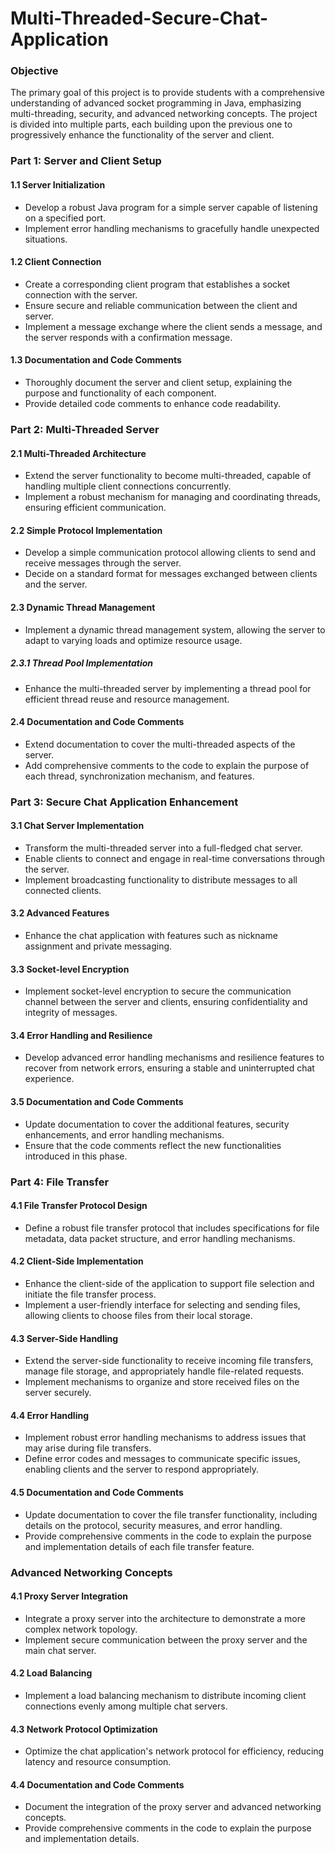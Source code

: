 # Multi-Threaded-Secure-Chat-Application

### Objective
The primary goal of this project is to provide students with a comprehensive understanding of advanced socket programming in Java, emphasizing multi-threading, security, and advanced networking concepts. The project is divided into multiple parts, each building upon the previous one to progressively enhance the functionality of the server and client.

### Part 1: Server and Client Setup

#### 1.1 Server Initialization
- Develop a robust Java program for a simple server capable of listening on a specified port.
- Implement error handling mechanisms to gracefully handle unexpected situations.

#### 1.2 Client Connection
- Create a corresponding client program that establishes a socket connection with the server.
- Ensure secure and reliable communication between the client and server.
- Implement a message exchange where the client sends a message, and the server responds with a confirmation message.

#### 1.3 Documentation and Code Comments
- Thoroughly document the server and client setup, explaining the purpose and functionality of each component.
- Provide detailed code comments to enhance code readability.

### Part 2: Multi-Threaded Server

#### 2.1 Multi-Threaded Architecture
- Extend the server functionality to become multi-threaded, capable of handling multiple client connections concurrently.
- Implement a robust mechanism for managing and coordinating threads, ensuring efficient communication.

#### 2.2 Simple Protocol Implementation
- Develop a simple communication protocol allowing clients to send and receive messages through the server.
- Decide on a standard format for messages exchanged between clients and the server.

#### 2.3 Dynamic Thread Management
- Implement a dynamic thread management system, allowing the server to adapt to varying loads and optimize resource usage.

##### 2.3.1 Thread Pool Implementation
- Enhance the multi-threaded server by implementing a thread pool for efficient thread reuse and resource management.

#### 2.4 Documentation and Code Comments
- Extend documentation to cover the multi-threaded aspects of the server.
- Add comprehensive comments to the code to explain the purpose of each thread, synchronization mechanism, and features.

### Part 3: Secure Chat Application Enhancement

#### 3.1 Chat Server Implementation
- Transform the multi-threaded server into a full-fledged chat server.
- Enable clients to connect and engage in real-time conversations through the server.
- Implement broadcasting functionality to distribute messages to all connected clients.

#### 3.2 Advanced Features
- Enhance the chat application with features such as nickname assignment and private messaging.

#### 3.3 Socket-level Encryption
- Implement socket-level encryption to secure the communication channel between the server and clients, ensuring confidentiality and integrity of messages.

#### 3.4 Error Handling and Resilience
- Develop advanced error handling mechanisms and resilience features to recover from network errors, ensuring a stable and uninterrupted chat experience.

#### 3.5 Documentation and Code Comments
- Update documentation to cover the additional features, security enhancements, and error handling mechanisms.
- Ensure that the code comments reflect the new functionalities introduced in this phase.

### Part 4: File Transfer

#### 4.1 File Transfer Protocol Design
- Define a robust file transfer protocol that includes specifications for file metadata, data packet structure, and error handling mechanisms.

#### 4.2 Client-Side Implementation
- Enhance the client-side of the application to support file selection and initiate the file transfer process.
- Implement a user-friendly interface for selecting and sending files, allowing clients to choose files from their local storage.

#### 4.3 Server-Side Handling
- Extend the server-side functionality to receive incoming file transfers, manage file storage, and appropriately handle file-related requests.
- Implement mechanisms to organize and store received files on the server securely.

#### 4.4 Error Handling
- Implement robust error handling mechanisms to address issues that may arise during file transfers.
- Define error codes and messages to communicate specific issues, enabling clients and the server to respond appropriately.

#### 4.5 Documentation and Code Comments
- Update documentation to cover the file transfer functionality, including details on the protocol, security measures, and error handling.
- Provide comprehensive comments in the code to explain the purpose and implementation details of each file transfer feature.

### Advanced Networking Concepts

#### 4.1 Proxy Server Integration
- Integrate a proxy server into the architecture to demonstrate a more complex network topology.
- Implement secure communication between the proxy server and the main chat server.

#### 4.2 Load Balancing
- Implement a load balancing mechanism to distribute incoming client connections evenly among multiple chat servers.

#### 4.3 Network Protocol Optimization
- Optimize the chat application's network protocol for efficiency, reducing latency and resource consumption.

#### 4.4 Documentation and Code Comments
- Document the integration of the proxy server and advanced networking concepts.
- Provide comprehensive comments in the code to explain the purpose and implementation details.
